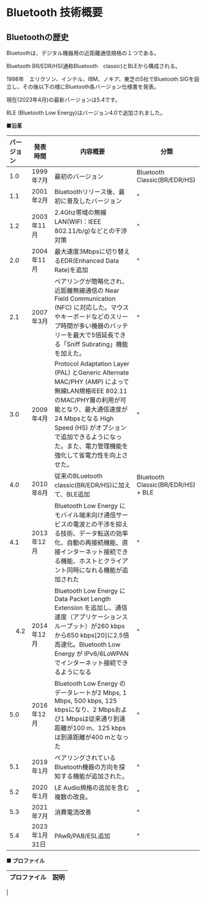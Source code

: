# Bluetooth 技術概要

## Bluetoothの歴史

 Bluetoothは、デジタル機器用の近距離通信規格の１つである。

 Bluetooth BR/EDR/HS(通称Bluetooth　classic)とBLEから構成される。

 1998年　エリクソン、インテル、IBM、ノキア、東芝の5社でBluetooth SIGを設立し、その後以下の様にBluetooth各バージョン仕様書を発表。

 現在(2023年4月)の最新バージョンは5.4です。

 BLE (Bluetooth Low Energy)はバージョン4.0で追加されました。

 **■沿革**

 | バージョン | 発表時間    |内容概要 | 分類|
 |:-----------|-------------|----------|--------|
 | 1.0       | 1999年7月   |最初のバージョン| Bluetooth Classic(BR/EDR/HS)|
 | 1.1       | 2001年2月   |Bluetoothリリース後、最初に普及したバージョン|^|
 | 1.2       | 2003年11月  |2.4Ghz帯域の無線LAN(WIFI：IEEE 802.11/b/g)などとの干渉対策|^  |
 | 2.0       | 2004年11月  |最大速度3Mbpsに切り替えるEDR(Enhanced Data　Rate)を追加|^  |
 | 2.1       | 2007年3月　 |ペアリングが簡略化され、近距離無線通信の Near Field Communication (NFC) に対応した。マウスやキーボードなどのスリープ時間が多い機器のバッテリーを最大で5倍延長できる「Sniff Subrating」機能を加えた。| ^  |
 | 3.0       | 2009年4月　 |Protocol Adaptation Layer (PAL) とGeneric Alternate MAC/PHY (AMP) によって無線LAN規格IEEE 802.11のMAC/PHY層の利用が可能となり、最大通信速度が24 Mbpsとなる High Speed (HS) がオプションで追加できるようになった。また、電力管理機能を強化して省電力性を向上させた。|^  |
 | 4.0       |　2010年6月　|従来のBLuetooth classic(BR/EDR/HS)に加えて、BLE追加|Bluetooth Classic(BR/EDR/HS) + BLE|
 | 4.1       | 2013年12月|Bluetooth Low Energy にモバイル端末向け通信サービスの電波との干渉を抑える技術、データ転送の効率化、自動の再接続機能、直接インターネット接続できる機能、ホストとクライアント同時になれる機能が追加された|^|
 |　4.2　|　2014年12月|Bluetooth Low Energy に Data Packet Length Extension を追加し、通信速度（アプリケーションスループット）が260 kbpsから650 kbps[20]に2.5倍高速化。Bluetooth Low Energy が IPv6/6LoWPAN でインターネット接続できるようになる|^|
 | 5.0 | 2016年12月|Bluetooth Low Energy のデータレートが2 Mbps, 1 Mbps, 500 kbps, 125 kbpsになり、2 Mbpsおよび1 Mbpsは従来通り到達距離が100 m、125 kbpsは到達距離が400 mとなった|^|
 |5.1 | 2019年1月 |ペアリングされているBluetooth機器の方向を探知する機能が追加された。|^|
 |5.2 |2020年1月 |LE Audio規格の追加を含む複数の改良。|^|
 |5.3 |2021年7月 |消費電流改善|^|
 |5.4 |2023年1月31日|PAwR/PAB/ESL追加|^|

**■ プロファイル**

|プロファイル|説明|
|------|-----|
|

